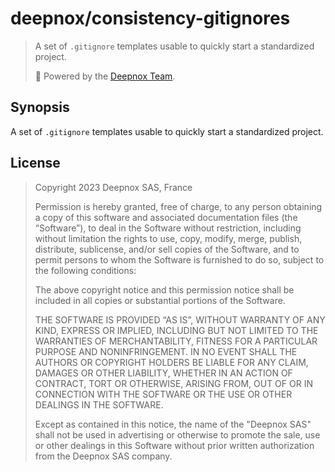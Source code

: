 # deepnox/consistency-gitignores

>
> A set of `.gitignore` templates usable to quickly start a standardized project.
>
> 🚀 Powered by the [Deepnox Team](https://deepnox.io).
>

## Synopsis

A set of `.gitignore` templates usable to quickly start a standardized project.

## License

>
> Copyright 2023 Deepnox SAS, France
>
> Permission is hereby granted, free of charge, to any person obtaining a copy 
> of this software and associated documentation files (the “Software”), to 
> deal in the Software without restriction, including without limitation the 
> rights to use, copy, modify, merge, publish, distribute, sublicense, and/or
> sell copies of the Software, and to permit persons to whom the Software 
> is furnished to do so, subject to the following conditions:
>
> The above copyright notice and this permission notice shall be included in 
> all copies or substantial portions of the Software.
> 
> THE SOFTWARE IS PROVIDED “AS IS”, WITHOUT WARRANTY OF ANY KIND, EXPRESS OR
> IMPLIED, INCLUDING BUT NOT LIMITED TO THE WARRANTIES OF MERCHANTABILITY, 
> FITNESS FOR A PARTICULAR PURPOSE AND NONINFRINGEMENT. IN NO EVENT SHALL THE
> AUTHORS OR COPYRIGHT HOLDERS BE LIABLE FOR ANY CLAIM, DAMAGES OR OTHER 
> LIABILITY, WHETHER IN AN ACTION OF CONTRACT, TORT OR OTHERWISE, ARISING 
> FROM, OUT OF OR IN CONNECTION WITH THE SOFTWARE OR THE USE OR OTHER DEALINGS IN THE SOFTWARE.
>
> Except as contained in this notice, the name of the "Deepnox SAS" shall not
> be used in advertising or otherwise to promote the sale, use or other dealings
> in this Software without prior written authorization from the Deepnox SAS company.
>

